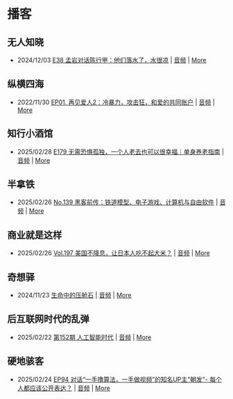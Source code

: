 # 播客

## 无人知晓
- 2024/12/03 [E38 孟岩对话陈行甲：他们落水了，水很凉](https://www.xiaoyuzhoufm.com/episode/674993fcc3b2a2f334681d1c) | [音频](https://dts-api.xiaoyuzhoufm.com/track/611719d3cb0b82e1df0ad29e/674993fcc3b2a2f334681d1c/media.xyzcdn.net/ltQLGAGNRRRTiQZqd_ZmhAAewLcp.m4a) | [More](channels/%E6%97%A0%E4%BA%BA%E7%9F%A5%E6%99%93.md)

## 纵横四海
- 2022/11/30 [EP01. 再见爱人2：冷暴力，攻击狂，和爱的共同账户](https://www.ximalaya.com/sound/592716797) | [音频](https://aod.cos.tx.xmcdn.com/storages/26c6-audiofreehighqps/E9/4E/GKwRIUEHXOodAq7-QQHYdhCw-aacv2-48K.m4a) | [More](channels/%E7%BA%B5%E6%A8%AA%E5%9B%9B%E6%B5%B7.md)

## 知行小酒馆
- 2025/02/28 [E179 无需恐惧孤独，一个人老去也可以很幸福｜单身养老指南](https://www.xiaoyuzhoufm.com/episode/67c023c105a90dfd0d364cec) | [音频](https://dts-api.xiaoyuzhoufm.com/track/6013f9f58e2f7ee375cf4216/67c023c105a90dfd0d364cec/media.xyzcdn.net/6013f9f58e2f7ee375cf4216/llWJRutmsJdu-DaapSwCJQ3vuA_7.m4a) | [More](channels/%E7%9F%A5%E8%A1%8C%E5%B0%8F%E9%85%92%E9%A6%86.md)

## 半拿铁
- 2025/02/26 [No.139 ️ 黑客前传：铁道模型、电子游戏、计算机与自由软件](https://www.ximalaya.com/sound/809246560) | [音频](https://tk.wavpub.com/WPDL_duZnqrwxThPkffjBdFpuarHLGVDKXanCyzVZDHWJULgVZxTRujdutEJnfD-b7.m4a) | [More](channels/%E5%8D%8A%E6%8B%BF%E9%93%81.md)

## 商业就是这样
- 2025/02/26 [Vol.197 美国不降息，让日本人吃不起大米？](https://www.ximalaya.com/sound/809210770) | [音频](https://aod.cos.tx.xmcdn.com/storages/a4e2-audiofreehighqps/3A/00/GKwRIJILlLKDANDR1gNuef-t.m4a) | [More](channels/%E5%95%86%E4%B8%9A%E5%B0%B1%E6%98%AF%E8%BF%99%E6%A0%B7.md)

## 奇想驿
- 2024/11/23 [生命中的压舱石](https://www.xiaoyuzhoufm.com/episode/67403d1d11045e78e5105c6f) | [音频](https://dts-api.xiaoyuzhoufm.com/track/6034daea97755b8fc9c66480/67403d1d11045e78e5105c6f/media.xyzcdn.net/lmERsWF4hFJGK9PjHGzOwQnbz-Ge.m4a) | [More](channels/%E5%A5%87%E6%83%B3%E9%A9%BF.md)

## 后互联网时代的乱弹
- 2025/02/22 [第152期 人工智能时代](https://hosting.wavpub.cn/pie/ep152/) | [音频](https://tk.wavpub.com/WPDL_UmVRWqwsDSrPpRcvMsXjVfjhzvbwaRNrJBxaXAdqtpDegzWnraCeRspWsY-ca.mp3) | [More](channels/%E5%90%8E%E4%BA%92%E8%81%94%E7%BD%91%E6%97%B6%E4%BB%A3%E7%9A%84%E4%B9%B1%E5%BC%B9.md)

## 硬地骇客
- 2025/02/24 [EP94 对话“一手撸算法，一手做视频”的知名UP主"朝发"- 每个人都应该公开表达？](https://www.xiaoyuzhoufm.com/episode/67bc6e1605a90dfd0d8decf1) | [音频](https://dts-api.xiaoyuzhoufm.com/track/640ee2438be5d40013fe4a87/67bc6e1605a90dfd0d8decf1/media.xyzcdn.net/640ee2438be5d40013fe4a87/ljgrbyGxTO1rh_j3znCLzOAJ4UTD.m4a) | [More](channels/%E7%A1%AC%E5%9C%B0%E9%AA%87%E5%AE%A2.md)

